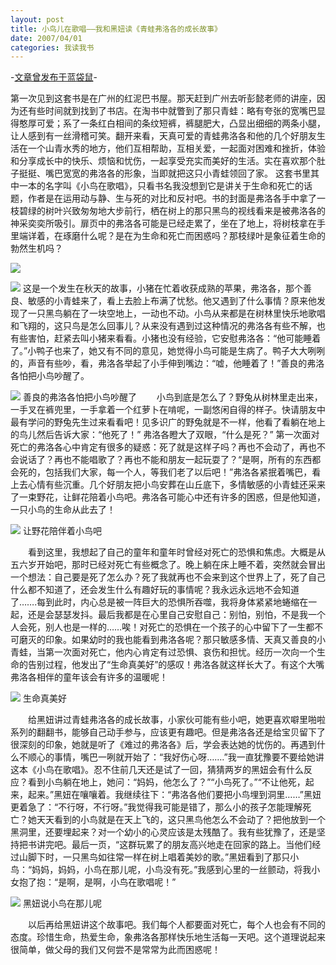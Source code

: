 ```yaml
---
layout: post
title: 小鸟儿在歌唱——我和黑妞读《青蛙弗洛各的成长故事》
date: 2007/04/01
categories: 我读我书
---
```


-[文章曾发布于蓝袋鼠](http://landaishu.hi2net.com/home/blog_read.asp?id=4175&blogid=27221)-



 第一次见到这套书是在广州的红泥巴书屋。那天赶到广州去听彭懿老师的讲座，因为还有些时间就到找到了书店。在淘书中就瞥到了那只青蛙：略有夸张的宽嘴巴显得憨厚可爱；系了一条红白相间的条纹短裤，裤腿肥大，凸显出细细的两条小腿，让人感到有一丝滑稽可笑。翻开来看，天真可爱的青蛙弗洛各和他的几个好朋友生活在一个山青水秀的地方，他们互相帮助，互相关爱，一起面对困难和挫折，体验和分享成长中的快乐、烦恼和忧伤，一起享受充实而美好的生活。实在喜欢那个肚子挺挺、嘴巴宽宽的弗洛各的形象，当即就把这只小青蛙领回了家。
 这套书里其中一本的名字叫《小鸟在歌唱》，只看书名我没想到它是讲关于生命和死亡的话题，作者是在运用动与静、生与死的对比和反衬吧。书的封面是弗洛各手中拿了一枝碧绿的树叶兴致匆匆地大步前行，栖在树上的那只黑鸟的视线看来是被弗洛各的神采奕奕所吸引。扉页中的弗洛各可能是已经走累了，坐在了地上，将树枝拿在手里端详着，在琢磨什么呢？是在为生命和死亡而困惑吗？那枝绿叶是象征着生命的勃然生机吗？

![](http://heiniuniu-static.wusisu.com/heiniuniu_uploads/upload2007/2007418486595.jpg)

![](http://heiniuniu-static.wusisu.com/heiniuniu_uploads/upload2007/20074184841601.jpg)
 这是一个发生在秋天的故事，小猪在忙着收获成熟的苹果，弗洛各，那个善良、敏感的小青蛙来了，看上去脸上布满了忧愁。他又遇到了什么事情？原来他发现了一只黑鸟躺在了一块空地上，一动也不动。小鸟从来都是在树林里快乐地歌唱和飞翔的，这只鸟是怎么回事儿？从来没有遇到过这种情况的弗洛各有些不解，也有些害怕，赶紧去叫小猪来看看。小猪也没有经验，它安慰弗洛各：“他可能睡着了。”小鸭子也来了，她又有不同的意见，她觉得小鸟可能是生病了。鸭子大大咧咧的，声音有些吵，看，弗洛各举起了小手伸到嘴边：“嘘，他睡着了！”善良的弗洛各怕把小鸟吵醒了。

![](http://heiniuniu-static.wusisu.com/heiniuniu_uploads/upload2007/20074185128335.jpg)
善良的弗洛各怕把小鸟吵醒了
　　小鸟到底是怎么了？野兔从树林里走出来，一手叉在裤兜里，一手拿着一个红萝卜在啃呢，一副悠闲自得的样子。快请朋友中最有学问的野兔先生过来看看吧！见多识广的野兔就是不一样，他看了看躺在地上的鸟儿然后告诉大家：“他死了！” 弗洛各瞪大了双眼，“什么是死？” 第一次面对死亡的弗洛各心中肯定有很多的疑惑：死了就是这样子吗？再也不会动了，再也不会说话了？再也不能唱歌了？再也不能和朋友一起玩耍了？“是啊，所有的东西都会死的，包括我们大家，每一个人，等我们老了以后吧！”弗洛各紧抿着嘴巴，看上去心情有些沉重。几个好朋友把小鸟安葬在山丘底下，多情敏感的小青蛙还采来了一束野花，让鲜花陪着小鸟吧。弗洛各可能心中还有许多的困惑，但是他知道，一只小鸟的生命从此去了！

![](http://heiniuniu-static.wusisu.com/heiniuniu_uploads/upload2007/20074185749471.jpg)
让野花陪伴着小鸟吧

　　看到这里，我想起了自己的童年和童年时曾经对死亡的恐惧和焦虑。大概是从五六岁开始吧，那时已经对死亡有些概念了。晚上躺在床上睡不着，突然就会冒出一个想法：自己要是死了怎么办？死了我就再也不会来到这个世界上了，死了自己什么都不知道了，还会发生什么有趣好玩的事情呢？我永远永远地不会知道了…….每到此时，内心总是被一阵巨大的恐惧所吞噬，我将身体紧紧地蜷缩在一起，还是会瑟瑟发抖。最后我都是在心里自己安慰自己：别怕，别怕，不是我一个人会死，别人也是一样的……唉！对死亡的恐惧在一个孩子的心中留下了一生都不可磨灭的印象。如果幼时的我也能看到弗洛各呢？那只敏感多情、天真又善良的小青蛙，当第一次面对死亡，他内心肯定有过恐惧、哀伤和担忧。经历一次向一个生命的告别过程，他发出了“生命真美好”的感叹！弗洛各就这样长大了。有这个大嘴弗洛各相伴的童年该会有许多的温暖呢！

![](http://heiniuniu-static.wusisu.com/heiniuniu_uploads/upload2007/20074185957264.jpg)
生命真美好

　　给黑妞讲过青蛙弗洛各的成长故事，小家伙可能有些小吧，她更喜欢噼里啪啦系列的翻翻书，能够自己动手参与，应该更有趣吧。但是弗洛各还是给宝贝留下了很深刻的印象，她就是听了《难过的弗洛各》后，学会表达她的忧伤的。再遇到什么不顺心的事情，嘴巴一咧就开始了：“我好伤心呀…….”我一直犹豫要不要给她讲这本《小鸟在歌唱》。忍不住前几天还是试了一回，猜猜两岁的黑妞会有什么反应？看到小鸟躺在地上，她问：“妈妈，他怎么了？”“小鸟死了。”“不让他死，起来，起来。”黑妞在嚷嚷着。我继续往下：“弗洛各他们要把小鸟埋到洞里……”黑妞更着急了：“不行呀，不行呀。”我觉得我可能是错了，那么小的孩子怎能理解死亡？她天天看到的小鸟就是在天上飞的，这只黑鸟他怎么不会动了？把他放到一个黑洞里，还要埋起来？对一个幼小的心灵应该是太残酷了。我有些犹豫了，还是坚持把书讲完吧。最后一页，“这群玩累了的朋友高兴地走在回家的路上。当他们经过山脚下时，一只黑鸟如往常一样在树上唱着美妙的歌。”黑妞看到了那只小鸟：“妈妈，妈妈，小鸟在那儿呢，小鸟没有死。”我感到心里的一丝颤动，将我小女抱了抱：“是啊，是啊，小鸟在歌唱呢！”

![](http://heiniuniu-static.wusisu.com/heiniuniu_uploads/upload2007/2007419331176.jpg)
黑妞说小鸟在那儿呢

　　以后再给黑妞讲这个故事吧。我们每个人都要面对死亡，每个人也会有不同的态度。珍惜生命，热爱生命，象弗洛各那样快乐地生活每一天吧。这个道理说起来很简单，做父母的我们又何尝不是常常为此而困惑呢！

　　